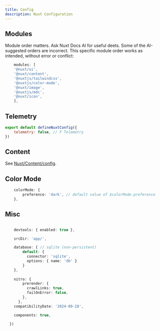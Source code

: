 ```yaml
---
title: Config
description: Nuxt Configuration
---
```


## Modules

Module order matters.  Ask Nuxt Docs AI for useful deets.  Some of the AI-suggested orders are incorrect.  This specific module order works as intended, without error or conflict: 

```ts
    modules: [
    '@nuxt/ui',
    '@nuxt/content', 
    '@nuxtjs/tailwindcss', 
    '@nuxtjs/color-mode',
    '@nuxt/image', 
    '@nuxtjs/mdc', 
    '@nuxt/icon',
    ],
```

## Telemetry

```js
export default defineNuxtConfig({
    telemetry: false, // F Telemetry
})
```

## Content

See [Nuxt/Content/config](/content/1.frameworks/nuxt/content/config.md).

## Color Mode

```ts
    colorMode: {
        preference: 'dark', // default value of $colorMode.preference
    },
```

## Misc

```ts

    devtools: { enabled: true },

    srcDir: 'app/',

    database: { // sqlite (non-persistent)
        default: {
          connector: 'sqlite',
          options: { name: 'db' }
        }
    },
      
    nitro: {
        prerender: {
          crawlLinks: true,
          failOnError: false,
        },
      },
    compatibilityDate: '2024-09-28',

    components: true,
        
  })
 ``` 
